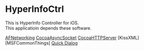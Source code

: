HyperInfoCtrl
=============
This is HyperInfo Controller for iOS.  
This applicatioin depends these software.
 
[AFNetworking](https://github.com/AFNetworking/AFNetworking.git)
[CocoaAsyncSocket](https://github.com/robbiehanson/CocoaAsyncSocket.git)
[CocoaHTTPServer](https://github.com/robbiehanson/CocoaHTTPServer.git)
[KissXML]
[MSFCommonThings]
[Quick Dialog](https://github.com/escoz/QuickDialog.git)

